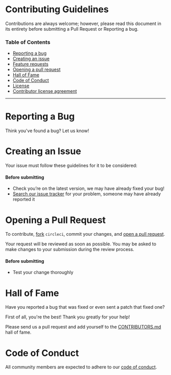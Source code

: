 # Contributing Guidelines

Contributions are always welcome; however, please read this document in its
entirety before submitting a Pull Request or Reporting a bug.

### Table of Contents

- [Reporting a bug](#reporting-a-bug)
- [Creating an issue](#creating-an-issue)
- [Feature requests](#feature-requests)
- [Opening a pull request](#opening-a-pull-request)
- [Hall of Fame](#hall-of-fame)
- [Code of Conduct](#code-of-conduct)
- [License](#license)
- [Contributor license agreement](#contributor-license-agreement)

---------------

# Reporting a Bug

Think you've found a bug? Let us know!

# Creating an Issue

Your issue must follow these guidelines for it to be considered:

#### Before submitting

- Check you’re on the latest version, we may have already fixed your bug!
- [Search our issue
  tracker](https://github.com/goodchai0/day-planner/issues/search&type=issues)
  for your problem, someone may have already reported it

# Opening a Pull Request

To contribute, [fork](https://help.github.com/articles/fork-a-repo/)
`circleci`, commit your changes, and [open a pull
request](https://help.github.com/articles/using-pull-requests/).

Your request will be reviewed as soon as possible. You may be asked to make
changes to your submission during the review process.

#### Before submitting

- Test your change thoroughly

# Hall of Fame

Have you reported a bug that was fixed or even sent a patch that fixed one?

First of all, you're the best! Thank you greatly for your help!

Please send us a pull request and add yourself to the [CONTRIBUTORS.md](./CONTRIBUTORS.md) hall of fame.


# Code of Conduct

All community members are expected to adhere to our [code of
conduct](./CODE_OF_CONDUCT.md).
